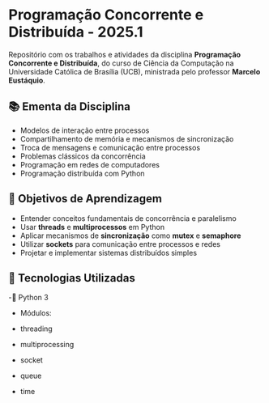# Programação Concorrente e Distribuída - 2025.1

Repositório com os trabalhos e atividades da disciplina **Programação Concorrente e Distribuída**, do curso de Ciência da Computação na Universidade Católica de Brasília (UCB), ministrada pelo professor **Marcelo Eustáquio**.

## 📚 Ementa da Disciplina

- Modelos de interação entre processos
- Compartilhamento de memória e mecanismos de sincronização
- Troca de mensagens e comunicação entre processos
- Problemas clássicos da concorrência
- Programação em redes de computadores
- Programação distribuída com Python

## 🎯 Objetivos de Aprendizagem

- Entender conceitos fundamentais de concorrência e paralelismo
- Usar **threads** e **multiprocessos** em Python
- Aplicar mecanismos de **sincronização** como **mutex** e **semaphore**
- Utilizar **sockets** para comunicação entre processos e redes
- Projetar e implementar sistemas distribuídos simples

## 🧪 Tecnologias Utilizadas

-🐍 Python 3

- Módulos:

- threading

- multiprocessing

- socket

- queue

- time

